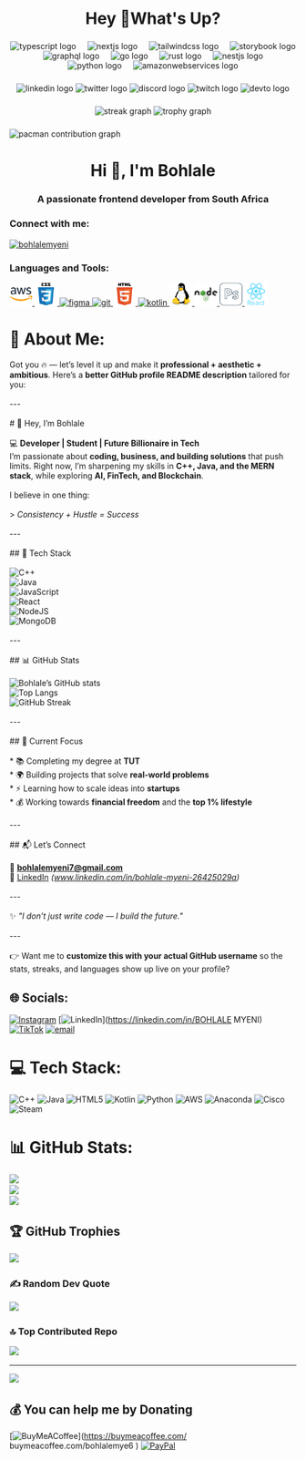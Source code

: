 <h1 align="center">Hey 👋What's Up?</h1>

###

<div align="center">
  <img src="https://skillicons.dev/icons?i=ts" height="60" alt="typescript logo"  />
  <img width="12" />
  <img src="https://skillicons.dev/icons?i=nextjs" height="60" alt="nextjs logo"  />
  <img width="12" />
  <img src="https://skillicons.dev/icons?i=tailwind" height="60" alt="tailwindcss logo"  />
  <img width="12" />
  <img src="https://cdn.jsdelivr.net/gh/devicons/devicon/icons/storybook/storybook-original.svg" height="60" alt="storybook logo"  />
  <img width="12" />
  <img src="https://skillicons.dev/icons?i=graphql" height="60" alt="graphql logo"  />
  <img width="12" />
  <img src="https://skillicons.dev/icons?i=go" height="60" alt="go logo"  />
  <img width="12" />
  <img src="https://skillicons.dev/icons?i=rust" height="60" alt="rust logo"  />
  <img width="12" />
  <img src="https://skillicons.dev/icons?i=nestjs" height="60" alt="nestjs logo"  />
  <img width="12" />
  <img src="https://skillicons.dev/icons?i=py" height="60" alt="python logo"  />
  <img width="12" />
  <img src="https://skillicons.dev/icons?i=aws" height="60" alt="amazonwebservices logo"  />
</div>

###

<div align="center">
  <img src="https://img.shields.io/static/v1?message=LinkedIn&logo=linkedin&label=&color=0077B5&logoColor=white&labelColor=&style=for-the-badge" height="25" alt="linkedin logo"  />
  <img src="https://img.shields.io/static/v1?message=Twitter&logo=twitter&label=&color=1DA1F2&logoColor=white&labelColor=&style=for-the-badge" height="25" alt="twitter logo"  />
  <img src="https://img.shields.io/static/v1?message=Discord&logo=discord&label=&color=7289DA&logoColor=white&labelColor=&style=for-the-badge" height="25" alt="discord logo"  />
  <img src="https://img.shields.io/static/v1?message=Twitch&logo=twitch&label=&color=9146FF&logoColor=white&labelColor=&style=for-the-badge" height="25" alt="twitch logo"  />
  <img src="https://img.shields.io/static/v1?message=dev.to&logo=dev.to&label=&color=0A0A0A&logoColor=white&labelColor=&style=for-the-badge" height="25" alt="devto logo"  />
</div>

###

<div align="center">
  <img src="https://streak-stats.demolab.com?user=maurodesouza&locale=en&mode=daily&theme=dracula&hide_border=false&border_radius=5&order=3" height="150" alt="streak graph"  />
  <img src="https://github-profile-trophy.vercel.app?username=maurodesouza&theme=dracula&column=-1&row=1&margin-w=8&margin-h=8&no-bg=false&no-frame=false&order=4" height="150" alt="trophy graph"  />
</div>

###

<picture>
  <source media="(prefers-color-scheme: dark)" srcset="https://raw.githubusercontent.com/maurodesouza/maurodesouza/output/pacman-contribution-graph-dark.svg">
  <source media="(prefers-color-scheme: light)" srcset="https://raw.githubusercontent.com/maurodesouza/maurodesouza/output/pacman-contribution-graph.svg">
  <img alt="pacman contribution graph" src="https://raw.githubusercontent.com/maurodesouza/maurodesouza/output/pacman-contribution-graph.svg">



  <h1 align="center">Hi 👋, I'm Bohlale</h1>
<h3 align="center">A passionate frontend developer from South Africa</h3>

<h3 align="left">Connect with me:</h3>
<p align="left">
<a href="https://linkedin.com/in/bohlalemyeni" target="blank"><img align="center" src="https://raw.githubusercontent.com/rahuldkjain/github-profile-readme-generator/master/src/images/icons/Social/linked-in-alt.svg" alt="bohlalemyeni" height="30" width="40" /></a>
</p>

<h3 align="left">Languages and Tools:</h3>
<p align="left"> <a href="https://aws.amazon.com" target="_blank" rel="noreferrer"> <img src="https://raw.githubusercontent.com/devicons/devicon/master/icons/amazonwebservices/amazonwebservices-original-wordmark.svg" alt="aws" width="40" height="40"/> </a> <a href="https://www.w3schools.com/css/" target="_blank" rel="noreferrer"> <img src="https://raw.githubusercontent.com/devicons/devicon/master/icons/css3/css3-original-wordmark.svg" alt="css3" width="40" height="40"/> </a> <a href="https://www.figma.com/" target="_blank" rel="noreferrer"> <img src="https://www.vectorlogo.zone/logos/figma/figma-icon.svg" alt="figma" width="40" height="40"/> </a> <a href="https://git-scm.com/" target="_blank" rel="noreferrer"> <img src="https://www.vectorlogo.zone/logos/git-scm/git-scm-icon.svg" alt="git" width="40" height="40"/> </a> <a href="https://www.w3.org/html/" target="_blank" rel="noreferrer"> <img src="https://raw.githubusercontent.com/devicons/devicon/master/icons/html5/html5-original-wordmark.svg" alt="html5" width="40" height="40"/> </a> <a href="https://kotlinlang.org" target="_blank" rel="noreferrer"> <img src="https://www.vectorlogo.zone/logos/kotlinlang/kotlinlang-icon.svg" alt="kotlin" width="40" height="40"/> </a> <a href="https://www.linux.org/" target="_blank" rel="noreferrer"> <img src="https://raw.githubusercontent.com/devicons/devicon/master/icons/linux/linux-original.svg" alt="linux" width="40" height="40"/> </a> <a href="https://nodejs.org" target="_blank" rel="noreferrer"> <img src="https://raw.githubusercontent.com/devicons/devicon/master/icons/nodejs/nodejs-original-wordmark.svg" alt="nodejs" width="40" height="40"/> </a> <a href="https://www.photoshop.com/en" target="_blank" rel="noreferrer"> <img src="https://raw.githubusercontent.com/devicons/devicon/master/icons/photoshop/photoshop-line.svg" alt="photoshop" width="40" height="40"/> </a> <a href="https://reactjs.org/" target="_blank" rel="noreferrer"> <img src="https://raw.githubusercontent.com/devicons/devicon/master/icons/react/react-original-wordmark.svg" alt="react" width="40" height="40"/> </a> </p>
</picture>



# 💫 About Me:
Got you 🔥 — let’s level it up and make it **professional + aesthetic + ambitious**. Here’s a **better GitHub profile README description** tailored for you:<br><br>---<br><br># 👋 Hey, I’m Bohlale<br><br>💻 **Developer | Student | Future Billionaire in Tech**<br>I’m passionate about **coding, business, and building solutions** that push limits. Right now, I’m sharpening my skills in **C++, Java, and the MERN stack**, while exploring **AI, FinTech, and Blockchain**.<br><br>I believe in one thing:<br><br>> *Consistency + Hustle = Success*<br><br>---<br><br>## 🚀 Tech Stack<br><br>![C++](https://img.shields.io/badge/C++-00599C?style=for-the-badge\&logo=cplusplus\&logoColor=white)<br>![Java](https://img.shields.io/badge/Java-ED8B00?style=for-the-badge\&logo=java\&logoColor=white)<br>![JavaScript](https://img.shields.io/badge/JavaScript-F7DF1E?style=for-the-badge\&logo=javascript\&logoColor=black)<br>![React](https://img.shields.io/badge/React-20232A?style=for-the-badge\&logo=react\&logoColor=61DAFB)<br>![NodeJS](https://img.shields.io/badge/Node.js-43853D?style=for-the-badge\&logo=node-dot-js\&logoColor=white)<br>![MongoDB](https://img.shields.io/badge/MongoDB-4EA94B?style=for-the-badge\&logo=mongodb\&logoColor=white)<br><br>---<br><br>## 📊 GitHub Stats<br><br>![Bohlale’s GitHub stats](https://github-readme-stats.vercel.app/api?username=YourGitHubUsername\&show_icons=true\&theme=tokyonight)<br>![Top Langs](https://github-readme-stats.vercel.app/api/top-langs/?username=YourGitHubUsername\&layout=compact\&theme=tokyonight)<br>![GitHub Streak](https://streak-stats.demolab.com?user=YourGitHubUsername\&theme=tokyonight)<br><br>---<br><br>## 🎯 Current Focus<br><br>* 📚 Completing my degree at **TUT**<br>* 🌍 Building projects that solve **real-world problems**<br>* ⚡ Learning how to scale ideas into **startups**<br>* 💰 Working towards **financial freedom** and the **top 1% lifestyle**<br><br>---<br><br>## 📬 Let’s Connect<br><br>📧 **[bohlalemyeni7@gmail.com](mailto:bohlalemyeni7@gmail.com)**<br>💼 [LinkedIn](https://www.linkedin.com/) *(www.linkedin.com/in/bohlale-myeni-26425029a)*<br><br>---<br><br>✨ *"I don’t just write code — I build the future."*<br><br>---<br><br>👉 Want me to **customize this with your actual GitHub username** so the stats, streaks, and languages show up live on your profile?<br>


## 🌐 Socials:
[![Instagram](https://img.shields.io/badge/Instagram-%23E4405F.svg?logo=Instagram&logoColor=white)](https://instagram.com/bohlale.sa) [![LinkedIn](https://img.shields.io/badge/LinkedIn-%230077B5.svg?logo=linkedin&logoColor=white)](https://linkedin.com/in/BOHLALE MYENI) [![TikTok](https://img.shields.io/badge/TikTok-%23000000.svg?logo=TikTok&logoColor=white)](https://tiktok.com/@bohlale731) [![email](https://img.shields.io/badge/Email-D14836?logo=gmail&logoColor=white)](mailto:bohlalemyeni7@gmail.com) 

# 💻 Tech Stack:
![C++](https://img.shields.io/badge/c++-%2300599C.svg?style=for-the-badge&logo=c%2B%2B&logoColor=white) ![Java](https://img.shields.io/badge/java-%23ED8B00.svg?style=for-the-badge&logo=openjdk&logoColor=white) ![HTML5](https://img.shields.io/badge/html5-%23E34F26.svg?style=for-the-badge&logo=html5&logoColor=white) ![Kotlin](https://img.shields.io/badge/kotlin-%237F52FF.svg?style=for-the-badge&logo=kotlin&logoColor=white) ![Python](https://img.shields.io/badge/python-3670A0?style=for-the-badge&logo=python&logoColor=ffdd54) ![AWS](https://img.shields.io/badge/AWS-%23FF9900.svg?style=for-the-badge&logo=amazon-aws&logoColor=white) ![Anaconda](https://img.shields.io/badge/Anaconda-%2344A833.svg?style=for-the-badge&logo=anaconda&logoColor=white) ![Cisco](https://img.shields.io/badge/cisco-%23049fd9.svg?style=for-the-badge&logo=cisco&logoColor=black) ![Steam](https://img.shields.io/badge/steam-%23000000.svg?style=for-the-badge&logo=steam&logoColor=white)
# 📊 GitHub Stats:
![](https://github-readme-stats.vercel.app/api?username=Bohlale731&theme=dark&hide_border=false&include_all_commits=false&count_private=false)<br/>
![](https://nirzak-streak-stats.vercel.app/?user=Bohlale731&theme=dark&hide_border=false)<br/>
![](https://github-readme-stats.vercel.app/api/top-langs/?username=Bohlale731&theme=dark&hide_border=false&include_all_commits=false&count_private=false&layout=compact)

## 🏆 GitHub Trophies
![](https://github-profile-trophy.vercel.app/?username=Bohlale731&theme=radical&no-frame=false&no-bg=true&margin-w=4)

### ✍️ Random Dev Quote
![](https://quotes-github-readme.vercel.app/api?type=horizontal&theme=radical)

### 🔝 Top Contributed Repo
![](https://github-contributor-stats.vercel.app/api?username=Bohlale731&limit=5&theme=chartreuse-dark&combine_all_yearly_contributions=true)

---
[![](https://visitcount.itsvg.in/api?id=Bohlale731&icon=0&color=0)](https://visitcount.itsvg.in)

  ## 💰 You can help me by Donating
  [![BuyMeACoffee](https://img.shields.io/badge/Buy%20Me%20a%20Coffee-ffdd00?style=for-the-badge&logo=buy-me-a-coffee&logoColor=black)](https://buymeacoffee.com/ buymeacoffee.com/bohlalemye6                ) [![PayPal](https://img.shields.io/badge/PayPal-00457C?style=for-the-badge&logo=paypal&logoColor=white)](https://paypal.me/bohlalemyeni7@gmail.com) 

  
<!-- Proudly created with GPRM ( https://gprm.itsvg.in ) -->

###
